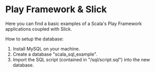 # Play Framework \& Slick
Here you can find a basic examples of a Scala's Play Framework applications coupled with Slick.

How to setup the database:
1. Install MySQL on your machine.
2. Create a database "scala_sql_example".
3. Import the SQL script (contained in "/sql/script.sql") into the new database.
